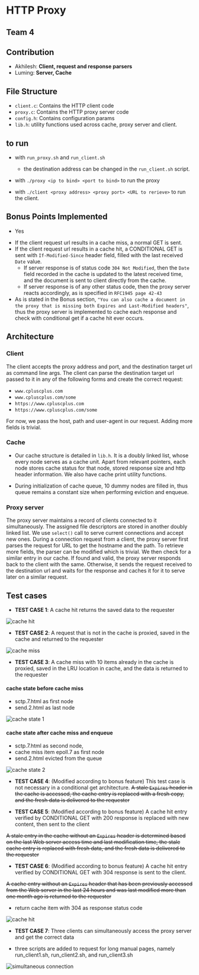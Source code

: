 # HTTP Proxy

## Team 4

## Contribution

- Akhilesh: **Client, request and response parsers**
- Luming: **Server, Cache**

## File Structure 

- `client.c`: Contains the HTTP client code
- `proxy.c`: Contains the HTTP proxy server code
- `config.h`: Contains configuration params
- `lib.h`: utility functions used across cache, proxy server and client.

## to run

- with `run_proxy.sh` and `run_client.sh`
  - the destination address can be changed in the `run_client.sh` script.

- with `./proxy <ip to bind> <port to bind>` to run the proxy
- with `./client <proxy address> <proxy port> <URL to rerieve>` to run the client.

## Bonus Points Implemented

- Yes
* If the client request url results in a cache miss, a normal GET is sent.
* If the client request url results in a cache hit, a CONDITIONAL GET is sent with `If-Modified-Since` header field, filled with the last received `Date` value.  
    * If server response is of status code `304 Not Modified`, then the `Date` field recorded in the cache is updated to the latest received time, and the document is sent to client directly from the cache.
    * If server response is of any other status code, then the proxy server reacts accordingly, as is specified in `RFC1945 page 42-43`
* As is stated in the Bonus section, `"You can also cache a document in the proxy that is missing both Expires and Last-Modified headers"`, thus the proxy server is implemented to cache each response and check with conditional get if a cache hit ever occurs.
## Architecture

### Client

The client accepts the proxy address and port, and the destination target url as 
command line args. The client can parse the destination target url passed to it in any of the
following forms and create the correct request:

- `www.cpluscplus.com`
- `www.cpluscplus.com/some`
- `https://www.cpluscplus.com`
- `https://www.cpluscplus.com/some`

For now, we pass the host, path and user-agent in our request. Adding more fields
is trivial.

### Cache

* Our cache structure is detailed in `lib.h`. It is a doubly linked list, whose every node serves as a cache unit. Apart from relevant pointers, each node stores cache status for that node, stored response size and http header information. We also have cache print utility functions.

* During initialization of cache queue, 10 dummy nodes are filled in, thus queue remains a constant size when performing eviction and enqueue.  

### Proxy server
The proxy server maintains a record of clients connected to it simultaneously. The
assigned file descriptors are stored in another doubly linked list. We
use `select()` call to serve current connections and accept new ones. During a 
connection request from a client, the proxy server first parses the request for URL
to get the hostname and the path. To retrieve more fields, the parser can be modified which
is trivial. We then check for a similar entry in our cache. If found and
valid, the proxy server responds back to the client with the same. Otherwise, it sends the
request received to the destination url and waits for the response and caches it for it
to serve later on a similar request. 


## Test cases

- **TEST CASE 1**: A cache hit returns the saved data to the requester

![cache hit](test_cases/cache_hit.png)


- **TEST CASE 2**: A request that is not in the cache is proxied, saved in the cache and returned to the requester

![cache miss](test_cases/cache_miss_enqueue.png)

- **TEST CASE 3**: A cache miss with 10 items already in the cache is proxied, saved in the LRU location in cache, and the data is returned to the requester

#### cache state before cache miss
* sctp.7.html as first node
* send.2.html as last node

![cache state 1](test_cases/cache_full_state_1.jpg)

#### cache state after cache miss and enqueue
* sctp.7.html as second node,
* cache miss item epoll.7 as first node
* send.2.html evicted from the queue

![cache state 2](test_cases/cache_full_state_2.jpg)

- **TEST CASE 4**: (Modified according to bonus feature) This test case is not necessary in a conditional get architecture. 
~~A stale `Expires` header in the cache is accessed, the cache entry is replaced with a fresh copy, and the fresh data is delivered to the requester~~

- **TEST CASE 5**: (Modified according to bonus feature) A cache hit entry verified by CONDITIONAL GET with 200 response is replaced with new content, then sent to the client

~~A stale entry in the cache without an `Expires` header is determined based on the last Web server access time and last modification time, the stale cache entry is replaced with fresh data, and the fresh data is delivered to the requester~~

- **TEST CASE 6**: (Modified according to bonus feature) A cache hit entry verified by CONDITIONAL GET with 304 response is sent to the client.

~~A cache entry without an `Expires` header that has been previously accessed from the Web server in the last 24 hours and was last modified more than one month ago is returned to the requester~~

* return cache item with 304 as response status code

![cache hit](test_cases/cache_hit.png)

- **TEST CASE 7**: Three clients can simultaneously access the proxy server and get the correct data 
* three scripts are added to request for long manual pages, namely run_client1.sh, run_client2.sh, and run_client3.sh

![simultaneous connection](test_cases/simultaneous_connection.png)


